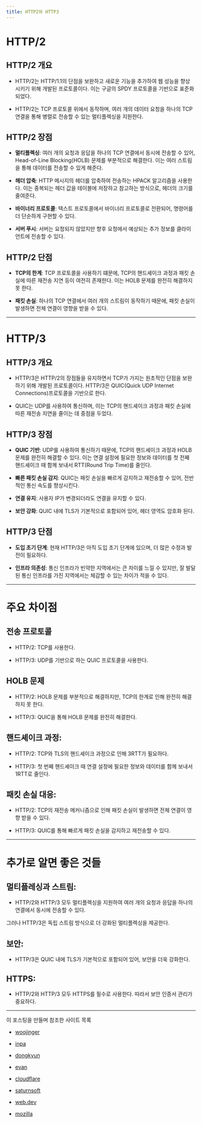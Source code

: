 ```yaml
---
title: HTTP2와 HTTP3
---
```


# HTTP/2

  

## HTTP/2 개요

  

- HTTP/2는 HTTP/1.1의 단점을 보완하고 새로운 기능을 추가하여 웹 성능을 향상 시키기 위해 개발된 프로토콜이다. 이는 구글의 SPDY 프로토콜을 기반으로 표준화되었다.

- HTTP/2는 TCP 프로토콜 위에서 동작하며, 여러 개의 데이터 요청을 하나의 TCP 연결을 통해 병렬로 전송할 수 있는 멀티플렉싱을 지원한다.

  

## HTTP/2 장점

  

- **멀티플렉싱**: 여러 개의 요청과 응답을 하나의 TCP 연결에서 동시에 전송할 수 있어, Head-of-Line Blocking(HOLB) 문제를 부분적으로 해결한다. 이는 여러 스트림을 통해 데이터를 전송할 수 있게 해준다.

- **헤더 압축**: HTTP 메시지의 헤더를 압축하여 전송하는 HPACK 알고리즘을 사용한다. 이는 중복되는 헤더 값을 테이블에 저장하고 참고하는 방식으로, 헤더의 크기를 줄여준다.

- **바이너리 프로토콜**: 텍스트 프로토콜에서 바이너리 프로토콜로 전환되어, 명령어를 더 단순하게 구현할 수 있다.

- **서버 푸시**: 서버는 요청되지 않았지만 향후 요청에서 예상되는 추가 정보를 클라이언트에 전송할 수 있다.

  

## HTTP/2 단점

  

- **TCP의 한계**: TCP 프로토콜을 사용하기 떄문에, TCP의 핸드셰이크 과정과 패킷 손실에 따른 재전송 지연 등이 여전히 존재한다. 이는 HOLB 문제를 완전히 해결하지 못 한다.

- **패킷 손실**: 하나의 TCP 연결에서 여러 개의 스트림이 동작하기 때문에, 패킷 손실이 발생하면 전체 연결이 영향을 받을 수 있다.

  

---

  

# HTTP/3

  

## HTTP/3 개요

  

- HTTP/3은 HTTP/2의 장점들을 유지하면서 TCP가 가지는 원초적인 단점을 보완하기 위해 개발된 프로토콜이다. HTTP/3은 QUIC(Quick UDP Internet Connections)프로토콜을 기반으로 한다.

- QUIC는 UDP를 사용하여 통신하며, 이는 TCP의 핸드셰이크 과정과 패킷 손실에 따른 재전송 지연을 줄이는 데 중점을 두었다.

  

## HTTP/3 장점

  

- **QUIC 기반**: UDP를 사용하여 통신하기 때문에, TCP의 핸드셰이크 과정과 HOLB 문제를 완전히 해결할 수 있다. 이는 연결 설정에 필요한 정보와 데이터를 첫 전째 핸드셰이크 때 함께 보내서 RTT(Round Trip Time)를 줄인다.

- **빠른 패킷 손실 감지**: QUIC는 패킷 손실을 빠르게 감지하고 재전송할 수 있어, 전반적인 통신 속도를 향상시킨다.

- **연결 유지**: 사용자 IP가 변경되더라도 연결을 유지할 수 있다.

- **보안 강화**: QUIC 내에 TLS가 기본적으로 포함되어 있어, 헤더 영역도 암호화 된다.

  

## HTTP/3 단점

  

- **도입 초기 단계**: 현재 HTTP/3은 아직 도입 초기 단계에 있으며, 더 많은 수정과 발전이 필요하다.

- **인프라 의존성**: 통신 인프라가 빈약한 지역에서는 큰 차이를 느낄 수 있지만, 잘 발달된 통신 인프라를 가진 지역에서는 체감할 수 있는 차이가 적을 수 있다.

  

---

  

# 주요 차이점

  

## 전송 프로토콜

  

- HTTP/2: TCP를 사용한다.

- HTTP/3: UDP를 기반으로 하는 QUIC 프로토콜을 사용한다.

  

## HOLB 문제

  

- HTTP/2: HOLB 문제를 부분적으로 해결하지만, TCP의 한계로 인해 완전히 해결하지 못 한다.

- HTTP/3: QUIC을 통해 HOLB 문제를 완전히 해결한다.

  

## 핸드셰이크 과정:

  

- HTTP/2: TCP와 TLS의 핸드셰이크 과정으로 인해 3RTT가 필요하다.

- HTTP/3: 첫 번째 핸드셰이크 때 연결 설정에 필요한 정보와 데이터를 함께 보내서 1RTT로 줄인다.

  

## 패킷 손실 대응:

  

- HTTP/2: TCP의 재전송 메커니즘으로 인해 패킷 손실이 발생하면 전체 연결이 영향 받을 수 있다.

- HTTP/3: QUIC를 통해 빠르게 패킷 손실을 감지하고 재전송할 수 있다.

  

---

  

# 추가로 알면 좋은 것들

  

## 멀티플레싱과 스트림:

  

- HTTP/2와 HTTP/3 모두 멀티플렉싱을 지원하여 여러 개의 요청과 응답을 하나의 연결에서 동시에 전송할 수 있다.

그러나 HTTP/3은 독립 스트림 방식으로 더 강화된 멀티플렉싱을 제공한다.

  

## 보안:

  

- HTTP/3은 QUIC 내에 TLS가 기본적으로 포함되어 있어, 보안을 더욱 강화한다.

  

## HTTPS:

  

- HTTP/2와 HTTP/3 모두 HTTPS를 필수로 사용한다. 따라서 보안 인증서 관리가 중요하다.

  

---

  

이 포스팅을 만들며 참조한 사이트 목록

  

- [woojinger][woojinger]

- [inpa][inpa]

- [dongkyun][dongkyun]

- [evan][evan]

- [cloudflare][cloudflare]

- [saturnsoft][saturnsoft]

- [web.dev][web.dev]

- [mozilla][mozilla]

  

[woojinger]: https://woojinger.tistory.com/85

[inpa]: https://inpa.tistory.com/entry/WEB-🌐-HTTP-30-통신-기술-이제는-확실히-이해하자#

[dongkyun]: https://github.com/dongkyun-dev/TIL/blob/master/web/HTTP1.1과%20HTTP2.0,%20그리고%20간단한%20HTTP3.0.md

[evan]: https://evan-moon.github.io/2019/10/08/what-is-http3/

[cloudflare]: https://blog.cloudflare.com/ko-kr/http3-the-past-present-and-future/

[saturnsoft]: https://www.saturnsoft.net/network/2019/03/26/quic-http3-2/

[web.dev]: https://web.dev/articles/performance-http2?hl=ko

[mozilla]: https://developer.mozilla.org/en-US/docs/Web/HTTP/Overview